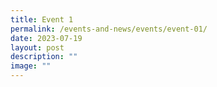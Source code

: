 ```yaml
---
title: Event 1
permalink: /events-and-news/events/event-01/
date: 2023-07-19
layout: post
description: ""
image: ""
---
```

